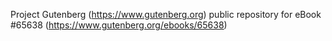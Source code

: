 Project Gutenberg (https://www.gutenberg.org) public repository for
eBook #65638 (https://www.gutenberg.org/ebooks/65638)
